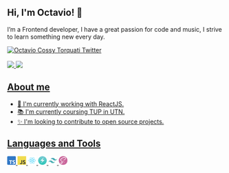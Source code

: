 ## Hi, I'm Octavio! 👋

I’m a Frontend developer, I have a great passion for code and music, I strive to learn something new every day.
<br />


<a href="https://twitter.com/Octaviocossy">
 <img alt="Octavio Cossy Torquati Twitter" width="30px" src="https://icongr.am/fontawesome/twitter.svg?size=128&color=70c8ff" />
</a>

<br />
<br />
  <a href="https://github.com/Octaviocossy">
  <img height="180em" src="https://github-readme-stats.vercel.app/api?username=Octaviocossy&show_icons=true&include_all_commits=true&count_private=true"/>
  <img height="180em" src="https://github-readme-stats.vercel.app/api/top-langs/?username=Octaviocossy&layout=compact&langs_count=7"/>

## About me

- 🌱 I'm currently working with ReactJS.
- 📚 I'm currently coursing TUP in UTN.
- ✨ I'm looking to contribute to open source projects.

## Languages and Tools

<code><img height="20" src="./assets/ts.png"></code>
<code><img height="20" src="./assets/javascript.png"></code>
<code><img height="20" src="./assets/react.png"></code>
<code><img height="20" src="./assets/chakralogo.png"></code>
<code><img height="20" src="./assets/tailwindcss.png"></code>
<code><img height="20" src="./assets/sass-logo.png"></code>